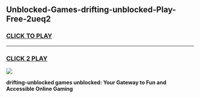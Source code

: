 
## Unblocked-Games-drifting-unblocked-Play-Free-2ueq2
<h3>
<a href="https://premium76.site?title=drifting-unblocked&ref=20M">CLICK TO PLAY</a></h3>
<hr>

<h3>
<a href="https://premium76.site?title=drifting-unblocked&ref=20M">CLICK 2 PLAY</a>
  
</h3>

<a href="https://premium76.site?title=drifting-unblocked&ref=19M"><img src="https://clearcache.store/games.png"></a>


**drifting-unblocked games unblocked: Your Gateway to Fun and Accessible Online Gaming**
